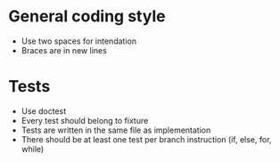 # General coding style
- Use two spaces for intendation
- Braces are in new lines

# Tests
- Use doctest
- Every test should belong to fixture
- Tests are written in the same file as implementation
- There should be at least one test per branch instruction (if, else, for, while)